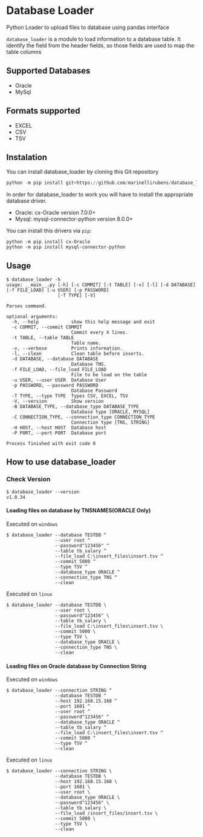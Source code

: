 
# Database Loader
Python Loader to upload files to database using pandas interface

`database_loader` is a module to load information to a database table.
It identify the field from the header fields, so those fields are used to map the table columns

## Supported Databases

- Oracle
- MySql

## Formats supported

- EXCEL
- CSV
- TSV

## Instalation

You can install database_loader  by cloning this Git repository

```python
python -m pip install git+https://github.com/marinellirubens/database_loader#egg=database_loader==1.0.34
```

In order for database_loader to work you will have to install the appropriate database driver.

- Oracle: cx-Oracle version 7.0.0+
- Mysql: mysql-connector-python version 8.0.0+

You can install this drivers via ``pip``:

```console
python -m pip install cx-Oracle
python -m pip install mysql-connector-python
```

## Usage

```console
$ database_loader -h
usage: __main__.py [-h] [-c COMMIT] [-t TABLE] [-v] [-l] [-d DATABASE] [-f FILE_LOAD] [-u USER] [-p PASSWORD]
                   [-T TYPE] [-V]

Parses command.

optional arguments:
  -h, --help            show this help message and exit
  -c COMMIT, --commit COMMIT
                        Commit every X lines.
  -t TABLE, --table TABLE
                        Table name.
  -v, --verbose         Prints information.
  -l, --clean           Clean table before inserts.
  -d DATABASE, --database DATABASE
                        Database TNS.
  -f FILE_LOAD, --file_load FILE_LOAD
                        File to be load on the table
  -u USER, --user USER  Database User
  -p PASSWORD, --password PASSWORD
                        Database Password
  -T TYPE, --type TYPE  Types CSV, EXCEL, TSV
  -V, --version         Show version
  -B DATABASE_TYPE, --database_type DATABASE_TYPE
                        Database type [ORACLE, MYSQL]
  -C CONNECTION_TYPE, --connection_type CONNECTION_TYPE
                        Connection type [TNS, STRING]
  -H HOST, --host HOST  Database host
  -P PORT, --port PORT  Database port

Process finished with exit code 0
```

## How to use database_loader

### Check Version

```console
$ database_loader --version
v1.0.34
```

#### Loading files on database by TNSNAMES(ORACLE Only)

Executed on `windows`

```console
$ database_loader --database TESTDB ^
                  --user root ^
                  --password"123456" ^
                  --table tb_salary ^
                  --file_load C:\insert_files\insert.tsv ^
                  --commit 5000 ^
                  --type TSV ^
                  --database_type ORACLE ^
                  --connection_type TNS ^
                  --clean
```

Executed on `linux`  

```console
$ database_loader --database TESTDB \
                  --user root \
                  --password"123456" \
                  --table tb_salary \
                  --file_load C:\insert_files\insert.tsv \
                  --commit 5000 \
                  --type TSV \
                  --database_type ORACLE \
                  --connection_type TNS \
                  --clean
```

#### Loading files on Oracle database by Connection String

Executed on `windows`

```console
$ database_loader --connection STRING ^
                  --database TESTDB ^
                  --host 192.168.15.168 ^
                  --port 1601 ^
                  --user root ^
                  --password"123456" ^
                  --database_type ORACLE ^
                  --table tb_salary ^
                  --file_load C:\insert_files\insert.tsv ^
                  --commit 5000 ^
                  --type TSV ^
                  --clean
```

Executed on `linux`  

```console
$ database_loader --connection STRING \
                  --database TESTDB \
                  --host 192.168.15.168 \
                  --port 1601 \
                  --user root \
                  --database_type ORACLE \
                  --password"123456" \
                  --table tb_salary \
                  --file_load /insert_files/insert.tsv \
                  --commit 5000 \
                  --type TSV \
                  --clean
```
